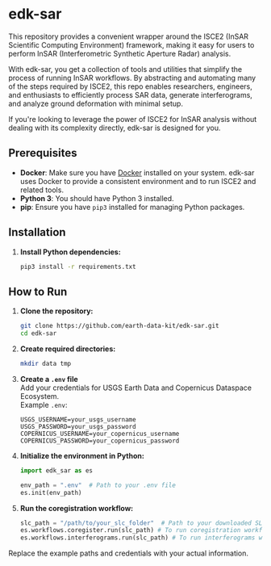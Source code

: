 # edk-sar

This repository provides a convenient wrapper around the ISCE2 (InSAR Scientific Computing Environment) framework, making it easy for users to perform InSAR (Interferometric Synthetic Aperture Radar) analysis. 

With edk-sar, you get a collection of tools and utilities that simplify the process of running InSAR workflows. By abstracting and automating many of the steps required by ISCE2, this repo enables researchers, engineers, and enthusiasts to efficiently process SAR data, generate interferograms, and analyze ground deformation with minimal setup.

If you're looking to leverage the power of ISCE2 for InSAR analysis without dealing with its complexity directly, edk-sar is designed for you.

## Prerequisites

- **Docker**: Make sure you have [Docker](https://docs.docker.com/get-docker/) installed on your system. edk-sar uses Docker to provide a consistent environment and to run ISCE2 and related tools.
- **Python 3**: You should have Python 3 installed.
- **pip**: Ensure you have `pip3` installed for managing Python packages.

## Installation

1. **Install Python dependencies:**
   ```bash
   pip3 install -r requirements.txt
   ```

## How to Run

1. **Clone the repository:**
   ```bash
   git clone https://github.com/earth-data-kit/edk-sar.git
   cd edk-sar
   ```

2. **Create required directories:**
   ```bash
   mkdir data tmp
   ```

3. **Create a `.env` file**  
   Add your credentials for USGS Earth Data and Copernicus Dataspace Ecosystem.  
   Example `.env`:
   ```
   USGS_USERNAME=your_usgs_username
   USGS_PASSWORD=your_usgs_password
   COPERNICUS_USERNAME=your_copernicus_username
   COPERNICUS_PASSWORD=your_copernicus_password
   ```

4. **Initialize the environment in Python:**
   ```python
   import edk_sar as es

   env_path = ".env"  # Path to your .env file
   es.init(env_path)
   ```

5. **Run the coregistration workflow:**
   ```python
   slc_path = "/path/to/your_slc_folder"  # Path to your downloaded SLCs
   es.workflows.coregister.run(slc_path) # To run coregistration workflow
   es.workflows.interferograms.run(slc_path) # To run interferograms workflow
   ```

Replace the example paths and credentials with your actual information.
